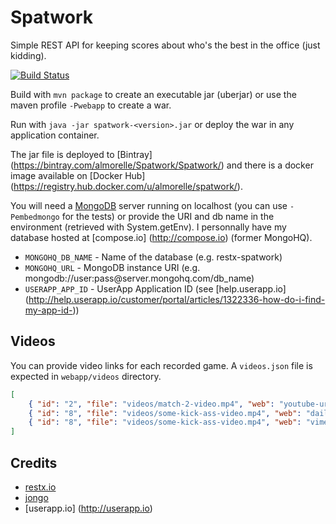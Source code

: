 Spatwork
=============

Simple REST API for keeping scores about who's the best in the office (just kidding).

[![Build Status](https://buildhive.cloudbees.com/job/almorelle/job/spatwork/badge/icon)](https://buildhive.cloudbees.com/job/almorelle/job/spatwork/)

Build with `mvn package` to create an executable jar (uberjar) or use the maven profile `-Pwebapp` to create a war.

Run with `java -jar spatwork-<version>.jar` or deploy the war in any application container.

The jar file is deployed to [Bintray] (https://bintray.com/almorelle/Spatwork/Spatwork/) and there is a docker image available on [Docker Hub] (https://registry.hub.docker.com/u/almorelle/spatwork/).

You will need a [MongoDB](http://www.mongodb.org/) server running on localhost (you can use `-Pembedmongo` for the tests) or provide the URI and db name in the environment (retrieved with System.getEnv). I personnally have my database hosted at [compose.io] (http://compose.io) (former MongoHQ).
* `MONGOHQ_DB_NAME` - Name of the database (e.g. restx-spatwork)
* `MONGOHQ_URL` - MongoDB instance URI (e.g. mongodb://user:pass@server\.mongohq\.com/db_name)
* `USERAPP_APP_ID` - UserApp Application ID (see [help.userapp.io] (http://help.userapp.io/customer/portal/articles/1322336-how-do-i-find-my-app-id-))

## Videos

You can provide video links for each recorded game. A `videos.json` file is expected in `webapp/videos` directory.
```JSON
[
    { "id": "2", "file": "videos/match-2-video.mp4", "web": "youtube-url" },
    { "id": "8", "file": "videos/some-kick-ass-video.mp4", "web": "dailymotion-url" },
    { "id": "8", "file": "videos/some-kick-ass-video.mp4", "web": "vimeo-url" }
]
```

## Credits

* [restx.io](http://restx.io)
* [jongo](http://jongo.org)
* [userapp.io] (http://userapp.io)
